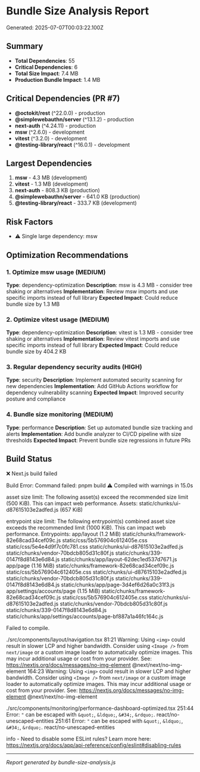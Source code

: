 # Bundle Size Analysis Report

Generated: 2025-07-07T00:03:22.100Z

## Summary

- **Total Dependencies**: 55
- **Critical Dependencies**: 6
- **Total Size Impact**: 7.4 MB
- **Production Bundle Impact**: 1.4 MB

## Critical Dependencies (PR #7)

- **@octokit/rest** (^22.0.0) - production
- **@simplewebauthn/server** (^13.1.2) - production
- **next-auth** (^4.24.11) - production
- **msw** (^2.6.0) - development
- **vitest** (^3.2.0) - development
- **@testing-library/react** (^16.0.1) - development

## Largest Dependencies

1. **msw** - 4.3 MB (development)
2. **vitest** - 1.3 MB (development)
3. **next-auth** - 808.3 KB (production)
4. **@simplewebauthn/server** - 641.0 KB (production)
5. **@testing-library/react** - 333.7 KB (development)

## Risk Factors

- ⚠️ Single large dependency: msw

## Optimization Recommendations


### 1. Optimize msw usage (MEDIUM)

**Type**: dependency-optimization
**Description**: msw is 4.3 MB - consider tree shaking or alternatives
**Implementation**: Review msw imports and use specific imports instead of full library
**Expected Impact**: Could reduce bundle size by 1.3 MB


### 2. Optimize vitest usage (MEDIUM)

**Type**: dependency-optimization
**Description**: vitest is 1.3 MB - consider tree shaking or alternatives
**Implementation**: Review vitest imports and use specific imports instead of full library
**Expected Impact**: Could reduce bundle size by 404.2 KB


### 3. Regular dependency security audits (HIGH)

**Type**: security
**Description**: Implement automated security scanning for new dependencies
**Implementation**: Add GitHub Actions workflow for dependency vulnerability scanning
**Expected Impact**: Improved security posture and compliance


### 4. Bundle size monitoring (MEDIUM)

**Type**: performance
**Description**: Set up automated bundle size tracking and alerts
**Implementation**: Add bundle analyzer to CI/CD pipeline with size thresholds
**Expected Impact**: Prevent bundle size regressions in future PRs


## Build Status

❌ Next.js build failed

Build Error: Command failed: pnpm build
 ⚠ Compiled with warnings in 15.0s

asset size limit: The following asset(s) exceed the recommended size limit (500 KiB).
This can impact web performance.
Assets: 
  static/chunks/ui-d87615103e2adfed.js (657 KiB)

entrypoint size limit: The following entrypoint(s) combined asset size exceeds the recommended limit (1000 KiB). This can impact web performance.
Entrypoints:
  app/layout (1.2 MiB)
      static/chunks/framework-82e68cad34cef09c.js
      static/css/5b576904c612405e.css
      static/css/5e4e4d9f7c0fc781.css
      static/chunks/ui-d87615103e2adfed.js
      static/chunks/vendor-70bdcb805d31c80f.js
      static/chunks/339-0147f8d8143e6d84.js
      static/chunks/app/layout-62dec1ed537d7671.js
  app/page (1.16 MiB)
      static/chunks/framework-82e68cad34cef09c.js
      static/css/5b576904c612405e.css
      static/chunks/ui-d87615103e2adfed.js
      static/chunks/vendor-70bdcb805d31c80f.js
      static/chunks/339-0147f8d8143e6d84.js
      static/chunks/app/page-3d4ef6d26a0c31f3.js
  app/settings/accounts/page (1.15 MiB)
      static/chunks/framework-82e68cad34cef09c.js
      static/css/5b576904c612405e.css
      static/chunks/ui-d87615103e2adfed.js
      static/chunks/vendor-70bdcb805d31c80f.js
      static/chunks/339-0147f8d8143e6d84.js
      static/chunks/app/settings/accounts/page-bf887a1a46fc164c.js


Failed to compile.

./src/components/layout/navigation.tsx
81:21  Warning: Using `<img>` could result in slower LCP and higher bandwidth. Consider using `<Image />` from `next/image` or a custom image loader to automatically optimize images. This may incur additional usage or cost from your provider. See: https://nextjs.org/docs/messages/no-img-element  @next/next/no-img-element
164:23  Warning: Using `<img>` could result in slower LCP and higher bandwidth. Consider using `<Image />` from `next/image` or a custom image loader to automatically optimize images. This may incur additional usage or cost from your provider. See: https://nextjs.org/docs/messages/no-img-element  @next/next/no-img-element

./src/components/monitoring/performance-dashboard-optimized.tsx
251:44  Error: `"` can be escaped with `&quot;`, `&ldquo;`, `&#34;`, `&rdquo;`.  react/no-unescaped-entities
251:61  Error: `"` can be escaped with `&quot;`, `&ldquo;`, `&#34;`, `&rdquo;`.  react/no-unescaped-entities

info  - Need to disable some ESLint rules? Learn more here: https://nextjs.org/docs/app/api-reference/config/eslint#disabling-rules


---

*Report generated by bundle-size-analysis.js*
